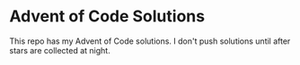 # Advent of Code Solutions
This repo has my Advent of Code solutions. I don't push solutions until after
stars are collected at night.
